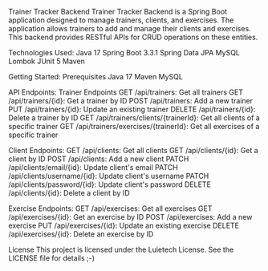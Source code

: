 Trainer Tracker Backend
Trainer Tracker Backend is a Spring Boot application designed to manage trainers, 
clients, and exercises. The application allows trainers to add and manage their clients and exercises. 
This backend provides RESTful APIs for CRUD operations on these entities.

Technologies Used:
Java 17
Spring Boot 3.3.1
Spring Data JPA
MySQL
Lombok
JUnit 5
Maven

Getting Started:
Prerequisites
Java 17
Maven
MySQL

API Endpoints:
Trainer Endpoints
GET /api/trainers: Get all trainers
GET /api/trainers/{id}: Get a trainer by ID
POST /api/trainers: Add a new trainer
PUT /api/trainers/{id}: Update an existing trainer
DELETE /api/trainers/{id}: Delete a trainer by ID
GET /api/trainers/clients/{trainerId}: Get all clients of a specific trainer
GET /api/trainers/exercises/{trainerId}: Get all exercises of a specific trainer

Client Endpoints:
GET /api/clients: Get all clients
GET /api/clients/{id}: Get a client by ID
POST /api/clients: Add a new client
PATCH /api/clients/email/{id}: Update client's email
PATCH /api/clients/username/{id}: Update client's username
PATCH /api/clients/password/{id}: Update client's password
DELETE /api/clients/{id}: Delete a client by ID

Exercise Endpoints:
GET /api/exercises: Get all exercises
GET /api/exercises/{id}: Get an exercise by ID
POST /api/exercises: Add a new exercise
PUT /api/exercises/{id}: Update an existing exercise
DELETE /api/exercises/{id}: Delete an exercise by ID

License
This project is licensed under the Luietech License. See the LICENSE file for details ;-)
